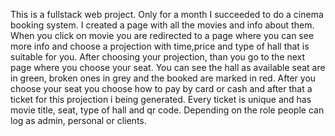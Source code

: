 This is a fullstack web project. Only for a month I succeeded to do a cinema booking system. I created a page with all the movies and info about them. When you click on movie you are redirected to a page where you can see more info and choose a projection with time,price and type of hall that is suitable for you. After choosing your projection, than you go to the next page where you choose your seat. You can see the hall as available seat are in green, broken ones in grey and the booked are marked in red. After you choose your seat you choose how to pay by card or cash and after that a ticket for this projection i being generated. Every ticket is unique and has movie title, seat, type of hall and qr code. 
Depending on the role people can log as admin, personal or clients.
